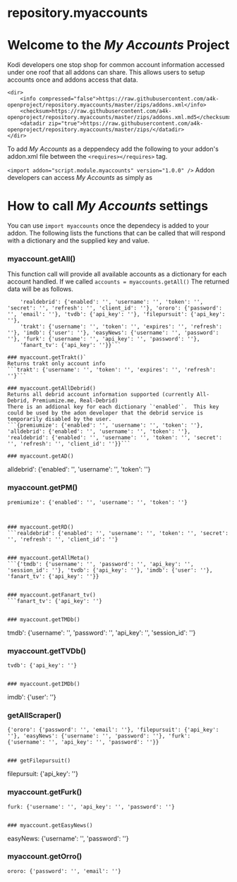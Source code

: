 # repository.myaccounts

# Welcome to the *My Accounts* Project
Kodi developers one stop shop for common account information accessed under one roof that all addons can share.  This allows users to setup accounts once and addons access that data.
```
<dir>
    <info compressed="false">https://raw.githubusercontent.com/a4k-openproject/repository.myaccounts/master/zips/addons.xml</info>
    <checksum>https://raw.githubusercontent.com/a4k-openproject/repository.myaccounts/master/zips/addons.xml.md5</checksum>
    <datadir zip="true">https://raw.githubusercontent.com/a4k-openproject/repository.myaccounts/master/zips/</datadir>
</dir>
```

To add *My Accounts* as a deppendecy
add the following to your addon's addon.xml file between the `<requires></requires>` tag.

`<import addon="script.module.myaccounts" version="1.0.0" />`
Addon developers can access *My Accounts* as simply as

# How to call *My Accounts* settings 

You can use `import myaccounts` once the dependecy is added to your addon.  The following lists the functions that can be called that will respond with a dictionary and the supplied key and value.

### myaccount.getAll()
This function call will provide all available accounts as a dictionary for each account handled.  If we called `accounts = myaccounts.getAll()` The returned data will be as follows.
```accounts ={'premiumize': {'enabled': '', username': '', 'token': ''}, 'alldebrid': {'enabled': '', 'username': '', 'token': ''}, 'tmdb': {'username': '', 'password': '', 'api_key': '', 'session_id': ''},
	'realdebrid': {'enabled': '', 'username': '', 'token': '', 'secret': '', 'refresh': '', 'client_id': ''}, 'ororo': {'password': '', 'email': ''}, 'tvdb': {'api_key': ''}, 'filepursuit': {'api_key': ''},
	'trakt': {'username': '', 'token': '', 'expires': '', 'refresh': ''}, 'imdb': {'user': ''}, 'easyNews': {'username': '', 'password': ''}, 'furk': {'username': '', 'api_key': '', 'password': ''},
	'fanart_tv': {'api_key': ''}}```

### myaccount.getTrakt()`
Returns trakt only account info
```trakt': {'username': '', 'token': '', 'expires': '', 'refresh': ''}```

### myaccount.getAllDebrid()
Returns all debrid account information supported (currently All-Debrid, Premiumize.me, Real-Debrid)
There is an addional key for each dictionary `'enabled'`.  This key could be used by the adon developer that the debrid service is temporarily disabled by the user.
```{premiumize': {'enabled': '', 'username': '', 'token': ''}, 'alldebrid': {'enabled': '', 'username': '', 'token': ''}, 'realdebrid': {'enabled': '', 'username': '', 'token': '', 'secret': '', 'refresh': '', 'client_id': ''}}```

### myaccount.getAD()
 ```
 alldebrid': {'enabled': '', 'username': '', 'token': ''}
 
 
 ### myaccount.getPM()
 ```
 premiumize': {'enabled': '', 'username': '', 'token': ''}
 
 
 
### myaccount.getRD()
```realdebrid': {'enabled': '', 'username': '', 'token': '', 'secret': '', 'refresh': '', 'client_id': ''}


### myaccount.getAllMeta()
```{'tmdb': {'username': '', 'password': '', 'api_key': '', 'session_id': ''}, 'tvdb': {'api_key': ''}, 'imdb': {'user': ''}, 'fanart_tv': {'api_key': ''}}


### myaccount.getFanart_tv()
```fanart_tv': {'api_key': ''}


### myaccount.getTMDb()
```
tmdb': {'username': '', 'password': '', 'api_key': '', 'session_id': ''}


### myaccount.getTVDb()
```
tvdb': {'api_key': ''}


### myaccount.getIMDb()
```
imdb': {'user': ''}


### getAllScraper()
```
{'ororo': {'password': '', 'email': ''}, 'filepursuit': {'api_key': ''}, 'easyNews': {'username': '', 'password': ''}, 'furk': {'username': '', 'api_key': '', 'password': ''}}


### getFilepursuit()
```
filepursuit: {'api_key': ''}


### myaccount.getFurk()
```
furk: {'username': '', 'api_key': '', 'password': ''}


### myaccount.getEasyNews()
```
easyNews: {'username': '', 'password': ''}


### myaccount.getOrro()
```
ororo: {'password': '', 'email': ''}
